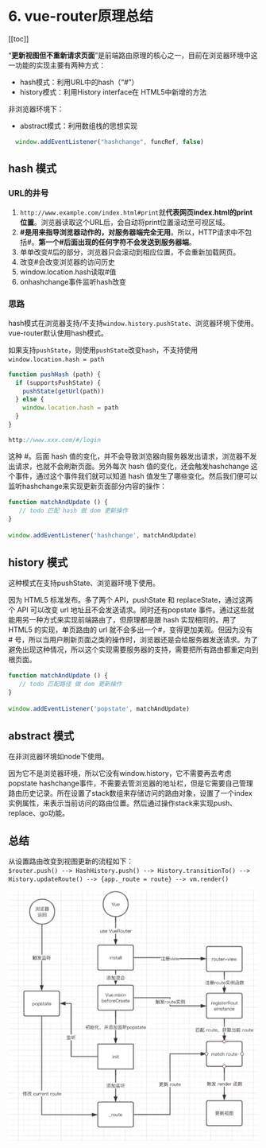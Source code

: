 # 6. vue-router原理总结

[[toc]]

“**更新视图但不重新请求页面**”是前端路由原理的核心之一，目前在浏览器环境中这一功能的实现主要有两种方式：    
- hash模式：利用URL中的hash（“#”）
- history模式：利用History interface在 HTML5中新增的方法

非浏览器环境下：     
- abstract模式：利用数组栈的思想实现

```js
  window.addEventListener("hashchange", funcRef, false)
```

## hash 模式
### URL的井号
1. `http://www.example.com/index.html#print`就**代表网页index.html的print位置**。浏览器读取这个URL后，会自动将print位置滚动至可视区域。
2. **#是用来指导浏览器动作的，对服务器端完全无用**。所以，HTTP请求中不包括#。**第一个#后面出现的任何字符不会发送到服务器端**。
3. 单单改变#后的部分，浏览器只会滚动到相应位置，不会重新加载网页。
4. 改变#会改变浏览器的访问历史
5. window.location.hash读取#值
6. onhashchange事件监听hash改变

### 思路
hash模式在浏览器支持/不支持`window.history.pushState`、浏览器环境下使用。vue-router默认使用hash模式。

如果支持`pushState`，则使用`pushState`改变`hash`，不支持使用`window.location.hash = path`
```js
function pushHash (path) {
  if (supportsPushState) {
    pushState(getUrl(path))
  } else {
    window.location.hash = path
  }
}
```

```js
http://www.xxx.com/#/login

```
这种 #。后面 hash 值的变化，并不会导致浏览器向服务器发出请求，浏览器不发出请求，也就不会刷新页面。另外每次 hash 值的变化，还会触发hashchange 这个事件，通过这个事件我们就可以知道 hash 值发生了哪些变化。然后我们便可以监听hashchange来实现更新页面部分内容的操作：

```js
function matchAndUpdate () {
   // todo 匹配 hash 做 dom 更新操作
}

window.addEventListener('hashchange', matchAndUpdate)
```

## history 模式
这种模式在支持pushState、浏览器环境下使用。

因为 HTML5 标准发布。多了两个 API，pushState 和 replaceState，通过这两个 API 可以改变 url 地址且不会发送请求。同时还有popstate 事件。通过这些就能用另一种方式来实现前端路由了，但原理都是跟 hash 实现相同的。用了 HTML5 的实现，单页路由的 url 就不会多出一个#，变得更加美观。但因为没有 # 号，所以当用户刷新页面之类的操作时，浏览器还是会给服务器发送请求。为了避免出现这种情况，所以这个实现需要服务器的支持，需要把所有路由都重定向到根页面。
```js
function matchAndUpdate () {
   // todo 匹配路径 做 dom 更新操作
}

window.addEventListener('popstate', matchAndUpdate)
```

## abstract 模式
在非浏览器环境如node下使用。

因为它不是浏览器环境，所以它没有window.history，它不需要再去考虑popstate hashchange事件，不需要去管浏览器的地址栏，但是它需要自己管理路由历史记录。所在设置了stack数组来存储访问的路由对象，设置了一个index实例属性，来表示当前访问的路由位置。然后通过操作stack来实现push、replace、go功能。

## 总结
从设置路由改变到视图更新的流程如下：    
`$router.push() --> HashHistory.push() --> History.transitionTo() --> History.updateRoute() --> {app._route = route} --> vm.render()`

![vue-router](/images/Other/vue-router.png)